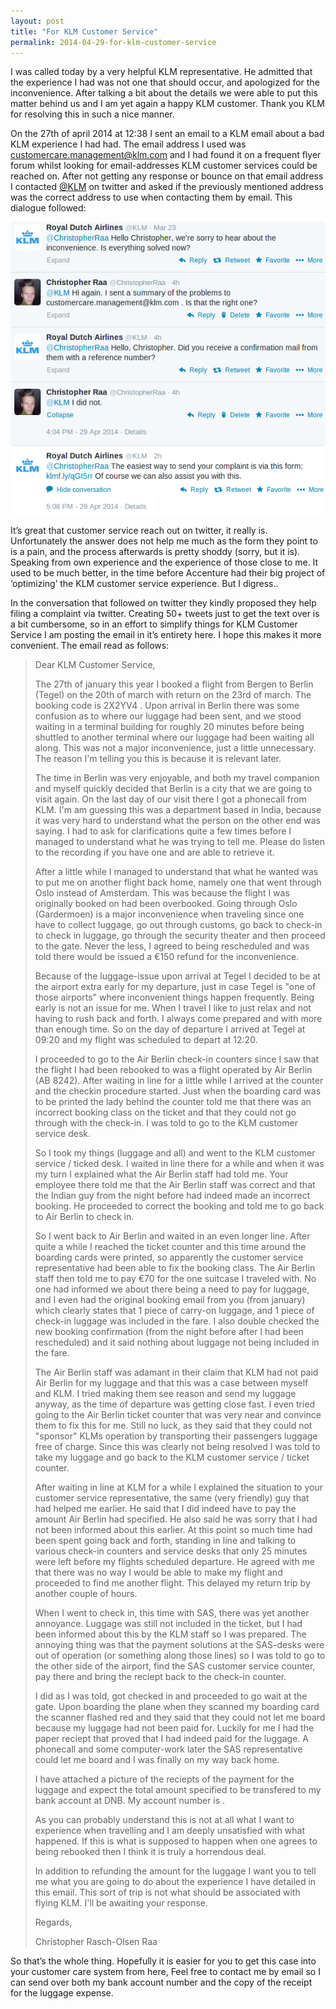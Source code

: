 ```yaml
---
layout: post
title: "For KLM Customer Service"
permalink: 2014-04-29-for-klm-customer-service
---
```

I was called today by a very helpful KLM representative. He admitted that the experience I had was not one that should occur, and apologized for the inconvenience. After talking a bit about the details we were able to put this matter behind us and I am yet again a happy KLM customer. Thank you KLM for resolving this in such a nice manner.



On the 27th of april 2014 at 12:38 I sent an email to a KLM email about a bad KLM experience I had had. The email address I used was [customercare.management@klm.com](mailto:customercare.management@klm.com) and I had found it on a frequent flyer forum whilst looking for email-addresses KLM customer services could be reached on. After not getting any response or bounce on that email address I contacted [@KLM](http://twitter.com/klm) on twitter and asked if the previously mentioned address was the correct address to use when contacting them by email. This dialogue followed:

[![No description](/public/uploads/2014/04/klm_twitter1.jpg)](http://christopher.rasch-olsen.no/wp-content/uploads/2014/04/klm_twitter1.jpg)

It’s great that customer service reach out on twitter, it really is. Unfortunately the answer does not help me much as the form they point to is a pain, and the process afterwards is pretty shoddy (sorry, but it is). Speaking from own experience and the experience of those close to me. It used to be much better, in the time before Accenture had their big project of ‘optimizing’ the KLM customer service experience. But I digress..

In the conversation that followed on twitter they kindly proposed they help filing a complaint via twitter. Creating 50+ tweets just to get the text over is a bit cumbersome, so in an effort to simplify things for KLM Customer Service I am posting the email in it’s entirety here. I hope this makes it more convenient. The email read as follows:

> Dear KLM Customer Service,
>
> The 27th of january this year I booked a flight from Bergen to Berlin (Tegel) on
> the 20th of march with return on the 23rd of march. The booking code is 2X2YV4
> . Upon arrival in Berlin there was some confusion as to where our luggage had
> been sent, and we stood waiting in a terminal building for roughly 20 minutes
> before being shuttled to another terminal where our luggage had been waiting all
> along. This was not a major inconvenience, just a little unnecessary. The reason
> I'm telling you this is because it is relevant later.
>
> The time in Berlin was very enjoyable, and both my travel companion and myself
> quickly decided that Berlin is a city that we are going to visit again. On the
> last day of our visit there I got a phonecall from KLM. I'm am guessing this was
> a department based in India, because it was very hard to understand what the
> person on the other end was saying. I had to ask for clarifications quite a few
> times before I managed to understand what he was trying to tell me. Please do
> listen to the recording if you have one and are able to retrieve it.
>
> After a little while I managed to understand that what he wanted was to put me
> on another flight back home, namely one that went through Oslo instead of
> Amsterdam. This was because the flight I was originally booked on had been
> overbooked. Going through Oslo (Gardermoen) is a major inconvenience when
> traveling since one have to collect luggage, go out through customs, go back to
> check-in to check in luggage, go through the security theater and then proceed
> to the gate. Never the less, I agreed to being rescheduled and was told there
> would be issued a €150 refund for the inconvenience.
>
> Because of the luggage-issue upon arrival at Tegel I decided to be at the
> airport extra early for my departure, just in case Tegel is "one of those
> airports" where inconvenient things happen frequently. Being early is not an
> issue for me. When I travel I like to just relax and not having to rush back and
> forth. I always come prepared and with more than enough time. So on the day of
> departure I arrived at Tegel at 09:20 and my flight was scheduled to depart at
> 12:20.
>
> I proceeded to go to the Air Berlin check-in counters since I saw that the
> flight I had been rebooked to was a flight operated by Air Berlin (AB
> 8242). After waiting in line for a little while I arrived at the counter and the
> checkin procedure started. Just when the boarding card was to be printed the
> lady behind the counter told me that there was an incorrect booking class on the
> ticket and that they could not go through with the check-in. I was told to go to
> the KLM customer service desk.
>
> So I took my things (luggage and all) and went to the KLM customer service /
> ticked desk. I waited in line there for a while and when it was my turn I
> explained what the Air Berlin staff had told me. Your employee there told me
> that the Air Berlin staff was correct and that the Indian guy from the night
> before had indeed made an incorrect booking. He proceeded to correct the booking
> and told me to go back to Air Berlin to check in.
>
> So I went back to Air Berlin and waited in an even longer line. After quite a
> while I reached the ticket counter and this time around the boarding cards were
> printed, so apparently the customer service representative had been able to fix
> the booking class. The Air Berlin staff then told me to pay €70 for the one
> suitcase I traveled with. No one had informed we about there being a need to pay
> for luggage, and I even had the original booking email from you (from january)
> which clearly states that 1 piece of carry-on luggage, and 1 piece of check-in
> luggage was included in the fare. I also double checked the new booking
> confirmation (from the night before after I had been rescheduled) and it said
> nothing about luggage not being included in the fare.
>
> The Air Berlin staff was adamant in their claim that KLM had not paid Air Berlin
> for my luggage and that this was a case between myself and KLM. I tried making
> them see reason and send my luggage anyway, as the time of departure was getting
> close fast. I even tried going to the Air Berlin ticket counter that was very
> near and convince them to fix this for me. Still no luck, as they said that they
> could not "sponsor" KLMs operation by transporting their passengers luggage free
> of charge. Since this was clearly not being resolved I was told to take my
> luggage and go back to the KLM customer service / ticket counter.
>
> After waiting in line at KLM for a while I explained the situation to your
> customer service representative, the same (very friendly) guy that had helped me
> earlier. He said that I did indeed have to pay the amount Air Berlin had
> specified. He also said he was sorry that I had not been informed about this
> earlier. At this point so much time had been spent going back and forth,
> standing in line and talking to various check-in counters and service desks that
> only 25 minutes were left before my flights scheduled departure. He agreed with
> me that there was no way I would be able to make my flight and proceeded to find
> me another flight. This delayed my return trip by another couple of hours.
>
> When I went to check in, this time with SAS, there was yet another
> annoyance. Luggage was still not included in the ticket, but I had been informed
> about this by the KLM staff so I was prepared. The annoying thing was that the
> payment solutions at the SAS-desks were out of operation (or something along
> those lines) so I was told to go to the other side of the airport, find the SAS
> customer service counter, pay there and bring the reciept back to the check-in
> counter.
>
> I did as I was told, got checked in and proceeded to go wait at the gate. Upon
> boarding the plane when they scanned my boarding card the scanner flashed red
> and they said that they could not let me board because my luggage had not been
> paid for. Luckily for me I had the paper reciept that proved that I had indeed
> paid for the luggage. A phonecall and some computer-work later the SAS
> representative could let me board and I was finally on my way back home.
>
> I have attached a picture of the reciepts of the payment for the luggage and
> expect the total amount specified to be transfered to my bank account at DNB. My
> account number is .
>
> As you can probably understand this is not at all what I want to experience when
> travelling and I am deeply unsatisfied with what happened. If this is what is
> supposed to happen when one agrees to being rebooked then I think it is truly a
> horrendous deal.
>
> In addition to refunding the amount for the luggage I want you to tell me what
> you are going to do about the experience I have detailed in this email. This
> sort of trip is not what should be associated with flying KLM. I'll be awaiting
> your response.
>
> Regards,
>
> Christopher Rasch-Olsen Raa


So that’s the whole thing. Hopefully it is easier for you to get this case into your customer care system from here, Feel free to contact me by email so I can send over both my bank account number and the copy of the receipt for the luggage expense.
